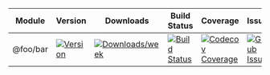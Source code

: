 | Module | Version | Downloads | Build Status | Coverage  | Issues | Pull Requests |
|---|---|---|---|---|---|---|
| @foo/bar  | [![Version](https://img.shields.io/npm/v/@foo/bar.svg)](https://npmjs.org/package/@foo/bar)| [![Downloads/week](https://img.shields.io/npm/dw/@foo/bar.svg)](https://npmjs.org/package/@foo/bar)| [![Build Status](https://travis-ci.com/foo/bar.svg?branch=master)](https://travis-ci.com/foo/bar)| [![Codecov Coverage](https://img.shields.io/codecov/c/github/foo/bar/master.svg?style=flat-square)](https://codecov.io/gh/foo/bar/)| [![Github Issues](https://img.shields.io/github/issues/foo/bar.svg)](https://github.com/foo/bar/issues)| [![Github Pull Requests](https://img.shields.io/github/issues-pr/foo/bar.svg)](https://github.com/foo/bar/pulls)|